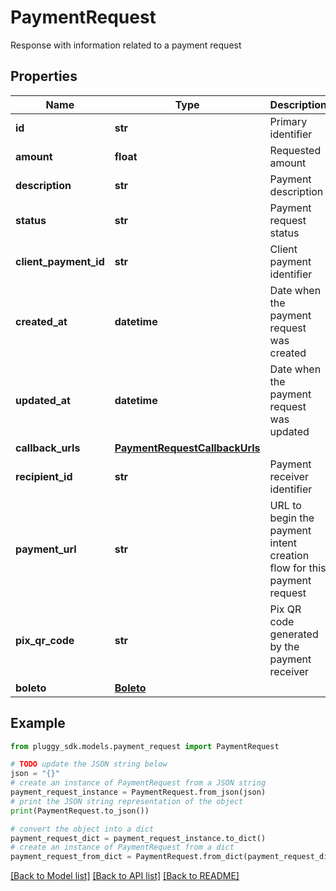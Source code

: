 # PaymentRequest

Response with information related to a payment request

## Properties

Name | Type | Description | Notes
------------ | ------------- | ------------- | -------------
**id** | **str** | Primary identifier | 
**amount** | **float** | Requested amount | 
**description** | **str** | Payment description | [optional] 
**status** | **str** | Payment request status | 
**client_payment_id** | **str** | Client payment identifier | [optional] 
**created_at** | **datetime** | Date when the payment request was created | 
**updated_at** | **datetime** | Date when the payment request was updated | 
**callback_urls** | [**PaymentRequestCallbackUrls**](PaymentRequestCallbackUrls.md) |  | [optional] 
**recipient_id** | **str** | Payment receiver identifier | [optional] 
**payment_url** | **str** | URL to begin the payment intent creation flow for this payment request | 
**pix_qr_code** | **str** | Pix QR code generated by the payment receiver | [optional] 
**boleto** | [**Boleto**](Boleto.md) |  | [optional] 

## Example

```python
from pluggy_sdk.models.payment_request import PaymentRequest

# TODO update the JSON string below
json = "{}"
# create an instance of PaymentRequest from a JSON string
payment_request_instance = PaymentRequest.from_json(json)
# print the JSON string representation of the object
print(PaymentRequest.to_json())

# convert the object into a dict
payment_request_dict = payment_request_instance.to_dict()
# create an instance of PaymentRequest from a dict
payment_request_from_dict = PaymentRequest.from_dict(payment_request_dict)
```
[[Back to Model list]](../README.md#documentation-for-models) [[Back to API list]](../README.md#documentation-for-api-endpoints) [[Back to README]](../README.md)


